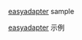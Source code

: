 [easyadapter](https://github.com/droidwolf/easyadapter "easyadapter") sample

[easyadapter](https://github.com/droidwolf/easyadapter "easyadapter") 示例
